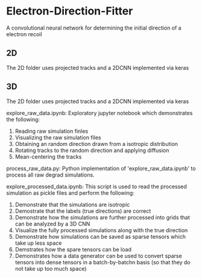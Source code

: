 # Electron-Direction-Fitter
A convolutional neural network for determining the initial direction of a electron recoil

## 2D
The 2D folder uses projected tracks and a 2DCNN implemented via keras


## 3D
The 2D folder uses projected tracks and a 2DCNN implemented via keras

explore_raw_data.ipynb:
Exploratory jupyter notebook which demonstrates the following:
1. Reading raw simulation finles
2. Visualizing the raw simulation files 
3. Obtaining an random direction drawn from a isotropic distribution
4. Rotating tracks to the random direction and applying diffusion
5. Mean-centering the tracks 

process_raw_data.py:
Python implementation of 'explore_raw_data.ipynb' to process all raw degrad simulations.

explore_processed_data.ipynb:
This script is used to read the processed simulation as pickle files and perform the following:
1. Demonstrate that the simulations are isotropic
2. Demostrate that the labels (true directions) are correct
3. Demonstrate how the simulations are further processed into grids that can be analyzed by a 3D CNN
4. Visualize the fully processed simulations along with the true direction
5. Demonstrate how simulations can be saved as sparse tensors which take up less space
6. Demstrates how the spare tensors can be load
7. Demonstrates how a data generator can be used to convert sparse tensors into dense tensors in a batch-by-batchn basis (so that they do not take up too much space)
